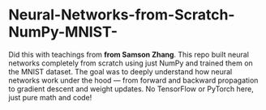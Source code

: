# Neural-Networks-from-Scratch-NumPy-MNIST-
Did this with teachings from **from Samson Zhang**.
This repo built neural networks completely from scratch using just NumPy and trained them on the MNIST dataset.  The goal was to deeply understand how neural networks work under the hood — from forward and backward propagation to gradient descent and weight updates. No TensorFlow or PyTorch here, just pure math and code! 
